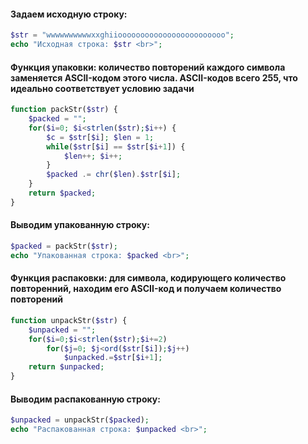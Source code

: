 

####  Задаем исходную строку:

```php
$str = "wwwwwwwwwwxxghiioooooooooooooooooooooooo";
echo "Исходная строка: $str <br>";
```
####  Функция упаковки: количество повторений каждого символа заменяется ASCII-кодом этого числа. ASCII-кодов всего 255, что идеально соответствует условию задачи

```php
function packStr($str) {
    $packed = "";
    for($i=0; $i<strlen($str);$i++) {
        $c = $str[$i]; $len = 1;
        while($str[$i] == $str[$i+1]) {
            $len++; $i++;
        }
        $packed .= chr($len).$str[$i];
    }
    return $packed;
}
```
####  Выводим упакованную строку:

```php
$packed = packStr($str);
echo "Упакованная строка: $packed <br>";
```
####  Функция распаковки: для символа, кодирующего количество повторенний, находим его ASCII-код и получаем количество повторений

```php
function unpackStr($str) {
    $unpacked = "";
    for($i=0;$i<strlen($str);$i+=2)
        for($j=0; $j<ord($str[$i]);$j++)
            $unpacked.=$str[$i+1];
    return $unpacked;
}
```
####  Выводим распакованную строку:

```php
$unpacked = unpackStr($packed);
echo "Распакованная строка: $unpacked <br>";
```
